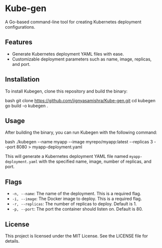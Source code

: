# Kube-gen
A Go-based command-line tool for creating Kubernetes deployment configurations.
## Features

- Generate Kubernetes deployment YAML files with ease.
- Customizable deployment parameters such as name, image, replicas, and port.
  
## Installation

To install Kubegen, clone this repository and build the binary:

bash git clone https://github.com/jignyasamishra/Kube-gen.git cd kubegen go build -o kubegen .


## Usage

After building the binary, you can run Kubegen with the following command:

bash ./kubegen --name myapp --image myrepo/myapp:latest --replicas 3 --port 8080 > myapp-deployment.yaml


This will generate a Kubernetes deployment YAML file named `myapp-deployment.yaml` with the specified name, image, number of replicas, and port.

## Flags

- `-n, --name`: The name of the deployment. This is a required flag.
- `-i, --image`: The Docker image to deploy. This is a required flag.
- `-r, --replicas`: The number of replicas to deploy. Default is 1.
- `-p, --port`: The port the container should listen on. Default is 80.



## License

This project is licensed under the MIT License. See the LICENSE file for details.
